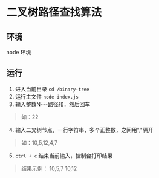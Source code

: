# 二叉树路径查找算法

## 环境
node 环境

## 运行
1. 进入当前目录 `cd /binary-tree` 
2. 运行主文件 `node index.js`
3. 输入整数N---路径和，然后回车
> 如：22
4. 输入二叉树节点，一行字符串，多个正整数，之间用","隔开
> 如：10,5,12,4,7
5. `ctrl + c` 结束当前输入，控制台打印结果
> 结果示例：
> 10,5,7
> 10,12
